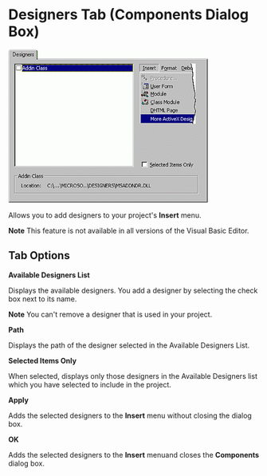 
# Designers Tab (Components Dialog Box)


![](images/va267r1_ZA01201775.gif)



Allows you to add designers to your project's  **Insert** menu.

 **Note**  This feature is not available in all versions of the Visual Basic Editor.


## Tab Options

 **Available Designers List**

Displays the available designers. You add a designer by selecting the check box next to its name.


 **Note**  You can't remove a designer that is used in your project.

 **Path**

Displays the path of the designer selected in the Available Designers List.

 **Selected Items Only**

When selected, displays only those designers in the Available Designers list which you have selected to include in the project.

 **Apply**

Adds the selected designers to the  **Insert** menu without closing the dialog box.

 **OK**

Adds the selected designers to the  **Insert** menuand closes the **Components** dialog box.

